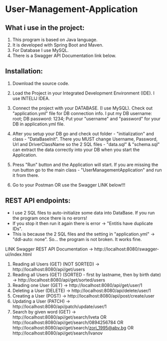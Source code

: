 
# User-Management-Application

## What i use in the project:
1. This program is based on Java language.
2. It is developed with Spring Boot and Maven. 
3. For Database I use MySQL.
4. There is a Swagger API Documentation link below.

## Installation:

1. Download the source code.

2. Load the Project in your Integrated Development Environment (IDE). I use INTELIJ IDEA.

3. Connect the project with your DATABASE. (I use MySQL). Check out "application.yml" file for DB connection info. I put my DB username: root; DB password: 1234;
Put your "username" and "password" for your DB in application.yml file.

4. After you setup your DB go and check out folder - "initialization" and class - "DataBaseInit".
There you MUST change Username, Password, Url and DriverClassName so the 2 SQL files - "data.sql" & "schema.sql" can extract the data correctly into your DB when you start the Application.

5. Press "Run" button and the Application will start. If you are missing the run button go to the main class - "UserManagementApplication" and run it from there.
   
6. Go to your Postman OR use the Swagger LINK below!!!





## REST API endpoints:

* I use 2 SQL files to auto-initialize some data into DataBase. If you run the program once there is no erorrs!
* If you stop it then run it again there is error -> "Entitis have duplicate IDs".
* This is because the 2 SQL files and the setting in "application.yml" -> "ddl-auto: none". So... the program is not broken. It works fine.

LINK Swagger REST API Documentation -> http://localhost:8080/swagger-ui/index.html

1. Reading all Users (GET) (NOT SORTED) -> http://localhost:8080/api/get/users
2. Reading all Users (GET) (SORTED - first by lastname, then by birth date) -> http://localhost:8080/api/get/sorted/users
3. Reading one User (GET) -> http://localhost:8080/api/get/user/1
4. Deleting a User (DELETE) -> http://localhost:8080/api/delete/user/1
5. Creating a User (POST) -> http://localhost:8080/api/post/create/user
6. Updating a User (PATCH) -> http://localhost:8080/api/patch/update/user/1
7. Search by given word (GET) -> http://localhost:8080/api/get/search/Iveta OR http://localhost:8080/api/get/search/0894256784 OR http://localhost:8080/api/get/search/zori_1995@abv.bg OR http://localhost:8080/api/get/search/Ivanov








